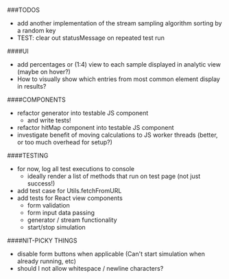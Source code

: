 
###TODOS
- add another implementation of the stream sampling algorithm sorting by a random key
- TEST: clear out statusMessage on repeated test run


####UI
- add percentages or (1:4) view to each sample displayed in analytic view (maybe on hover?)
- How to visually show which entries from most common element display in results?

####COMPONENTS
- refactor generator into testable JS component
	- and write tests!
- refactor hitMap component into testable JS component
- investigate benefit of moving calculations to JS worker threads (better, or too much overhead for setup?)


####TESTING
- for now, log all test executions to console
	- ideally render a list of methods that run on test page (not just success!)
- add test case for Utils.fetchFromURL
- add tests for React view components
	- form validation
	- form input data passing
	- generator / stream functionality
	- start/stop simulation


####NIT-PICKY THINGS
- disable form buttons when applicable (Can't start simulation when already running, etc)
- should I not allow whitespace / newline characters?